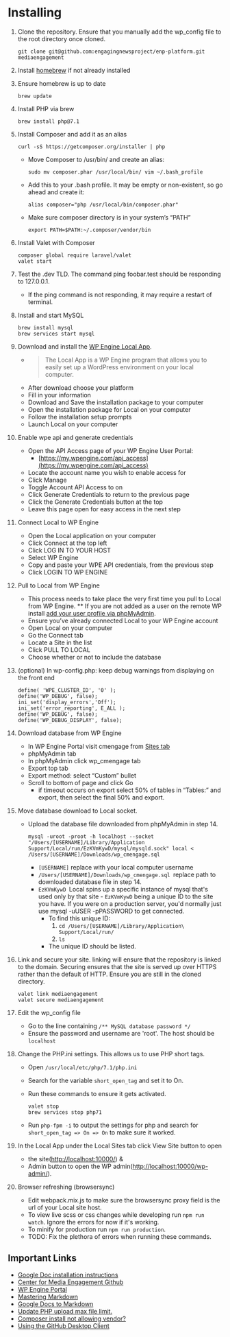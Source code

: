 <!----- Conversion time: 1.029 seconds.


Using this Markdown file:

1. Cut and paste this output into your source file.
2. See the notes and action items below regarding this conversion run.
3. Check the rendered output (headings, lists, code blocks, tables) for proper
   formatting and use a linkchecker before you publish this page.

Conversion notes:

* Docs to Markdown version 1.0β21
* Thu Apr 02 2020 11:55:39 GMT-0700 (PDT)
* Source doc: CME Updated Readme.md
----->



# Installing



1. Clone the repository. Ensure that you manually add the wp_config file to the root directory once cloned.

    ```
    git clone git@github.com:engagingnewsproject/enp-platform.git mediaengagement
    ```


2. Install [homebrew](https://brew.sh/) if not already installed
3. Ensure homebrew is up to date

    ```
    brew update
    ```


4. Install PHP via brew

    ```
    brew install php@7.1
    ```


5. Install Composer and add it as an alias

    ```
    curl -sS https://getcomposer.org/installer | php
    ```


    *   Move Composer to /usr/bin/ and create an alias:

        ```
        sudo mv composer.phar /usr/local/bin/ vim ~/.bash_profile
        ```


    *   Add this to your .bash profile. It may be empty or non-existent, so go ahead and create it:

        ```
        alias composer="php /usr/local/bin/composer.phar"
        ```


    *   Make sure composer directory is in your system’s “PATH”

        ```
        export PATH=$PATH:~/.composer/vendor/bin
        ```


6. Install Valet with Composer

    ```
    composer global require laravel/valet
    valet start
    ```


7. Test the .dev TLD. The command ping foobar.test should be responding to 127.0.0.1.
    *   If the ping command is not responding, it may require a restart of terminal.
8. Install and start MySQL

    ```
    brew install mysql
    brew services start mysql
    ```


9. Download and install the [WP Engine Local App](http://localwp.com/).
    *   > The Local App is a WP Engine program that allows you to easily set up a WordPress environment on your local computer. 
    *   After download choose your platform
    *   Fill in your information
    *   Download and Save the installation package to your computer
    *   Open the installation package for Local on your computer
    *   Follow the installation setup prompts
    *   Launch Local on your computer
10. Enable wpe api and generate credentials
    *   Open the API Access page of your WP Engine User Portal:
        *   [https://my.wpengine.com/api_access](https://my.wpengine.com/api_access)
    *   Locate the account name you wish to enable access for
    *   Click Manage
    *   Toggle Account API Access to on
    *   Click Generate Credentials to return to the previous page
    *   Click the Generate Credentials button at the top
    *   Leave this page open for easy access in the next step
11. Connect Local to WP Engine
    *   Open the Local application on your computer
    *   Click Connect at the top left
    *   Click LOG IN TO YOUR HOST
    *   Select WP Engine
    *   Copy and paste your WPE API credentials, from the previous step
    *   Click LOGIN TO WP ENGINE
12. Pull to Local from WP Engine
    *   This process needs to take place the very first time you pull to Local from WP Engine. ** If you are not added as a user on the remote WP install [add your user profile via phpMyAdmin](https://wpengine.com/support/add-admin-user-phpmyadmin/).
    *   Ensure you’ve already connected Local to your WP Engine account
    *   Open Local on your computer
    *   Go the Connect tab
    *   Locate a Site in the list
    *   Click PULL TO LOCAL
    *   Choose whether or not to include the database
13. (optional) In wp-config.php: keep debug warnings from displaying on the front end

    ```
    define( 'WPE_CLUSTER_ID', '0' );
    define('WP_DEBUG', false);
    ini_set('display_errors','Off');
    ini_set('error_reporting', E_ALL );
    define('WP_DEBUG', false);
    define('WP_DEBUG_DISPLAY', false);
    ```


14. Download database from WP Engine
    *   In WP Engine Portal visit cmengage from [Sites tab](https://my.wpengine.com/sites)
    *   phpMyAdmin tab
    *   In phpMyAdmin click wp_cmengage tab
    *   Export top tab
    *   Export method: select “Custom” bullet
    *   Scroll to bottom of page and click Go
        *   if timeout occurs on export select 50% of tables in “Tables:” and export, then select the final 50% and export.
15. Move database download to Local socket.
    *   Upload the database file downloaded from phpMyAdmin in step 14.

        ```
        mysql -uroot -proot -h localhost --socket "/Users/[USERNAME]/Library/Application Support/Local/run/EzKVmKywD/mysql/mysqld.sock" local < /Users/[USERNAME]/Downloads/wp_cmengage.sql
        ```


        *   `[USERNAME]` replace with your local computer username
        *   `/Users/[USERNAME]/Downloads/wp_cmengage.sql `replace path to downloaded database file in step 14.
        *   `EzKVmKywD `Local spins up a specific instance of mysql that's used only by that site - `EzKVmKywD` being a unique ID to the site you have. If you were on a production server, you'd normally just use mysql -uUSER -pPASSWORD to get connected.
            *   To find this unique ID:
                1. `cd /Users/[USERNAME]/Library/Application\ Support/Local/run/`
                2. `ls`
            *   The unique ID should be listed.
16. Link and secure your site. linking will ensure that the repository is linked to the domain. Securing ensures that the site is served up over HTTPS rather than the default of HTTP. Ensure you are still in the cloned directory.

    ```
    valet link mediaengagement
    valet secure mediaengagement
    ```


17. Edit the wp_config file
    *   Go to the line containing `/** MySQL database password */`
    *   Ensure the password and username are 'root'. The host should be `localhost`
18. Change the PHP.ini settings. This allows us to use PHP short tags.
    *   Open `/usr/local/etc/php/7.1/php.ini`
    *   Search for the variable `short_open_tag` and set it to On.
    *   Run these commands to ensure it gets activated.

        ```
        valet stop
        brew services stop php71
        ```


    *   Run `php-fpm -i` to output the settings for php and search for `short_open_tag => On => On` to make sure it worked.
19. In the Local App under the Local Sites tab click View Site button to open 
    *   the site([http://localhost:10000/](http://localhost:10000/wp-admin/)) & 
    *   Admin button to open the WP admin([http://localhost:10000/wp-admin/](http://localhost:10000/wp-admin/)).
20. Browser refreshing (browsersync)
    *   Edit webpack.mix.js to make sure the browsersync proxy field is the url of your Local site host.
    *   To view live scss or css changes while developing run `npm run watch`. Ignore the errors for now if it's working.
    *   To minify for production run `npm run production`. 
    *   TODO: Fix the plethora of errors when running these commands. 

## Important Links



*   [Google Doc installation instructions](https://docs.google.com/document/d/1-ZhREJ0MZ9hsnN-Hc-6bbpFlXq9b91CSfl2DfJ5IpwI/edit?usp=sharing)
*   [Center for Media Engagement Github](https://github.com/engagingnewsproject)
*   [WP Engine Portal](https://identity.wpengine.com/signin)
*   [Mastering Markdown](https://guides.github.com/features/mastering-markdown/)
*   [Google Docs to Markdown](https://github.com/evbacher/gd2md-html/wiki)
*   [Update PHP upload max file limit.](https://sitenetic.com/techie/mamp-error-phpmyadmin-error-incorrect-format-parameter/)
*   [Composer install not allowing vendor?](https://github.com/laravel/valet/issues/763#issuecomment-482095200)
*   [Using the GitHub Desktop Client](https://idratherbewriting.com/learnapidoc/pubapis_github_desktop_client.html#managing-merge-conflicts)

<!-- Docs to Markdown version 1.0β21 -->
